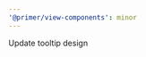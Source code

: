 ```yaml
---
'@primer/view-components': minor
---
```


Update tooltip design

<!-- Changed components: Tooltip -->
